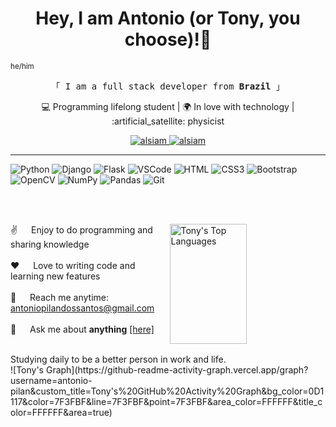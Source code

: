 <h1 align="center"><strong> Hey, I am Antonio (or Tony, you choose)!</strong>👋</h1>
<p fontsize="2"><small>he/him</small></p>
<p align="center"> 
  <samp>
    「 I am a full stack developer from <b>Brazil</b> 」
  </samp>
</p>
<p align="center">
  💻 Programming lifelong student | 🌍 In love with technology | :artificial_satellite:	physicist
</p>
<p align="center">
 <!--<a href="https://alsiam.com" target="blank">
  <img src="https://img.shields.io/badge/Website-DC143C?style=for-the-badge&logo=medium&logoColor=white" alt="alsiam" />
 </a>-->
 <a href="https://www.linkedin.com/in/antonio-pilan97/" target="_blank">
  <img src="https://img.shields.io/badge/LinkedIn-0077B5?style=for-the-badge&logo=linkedin&logoColor=white" alt="alsiam"/>
 </a>
 <a href="https://www.instagram.com/antoniopilan/" target="_blank">
  <img src="https://img.shields.io/badge/Instagram-fe4164?style=for-the-badge&logo=instagram&logoColor=white" alt="alsiam" />
 </a> 
</p>
<hr>
  
![Python](https://img.shields.io/badge/python-3670A0?style=for-the-badge&logo=python&logoColor=ffdd54)
![Django](https://img.shields.io/badge/django-%23092E20.svg?style=for-the-badge&logo=django&logoColor=white)
![Flask](https://img.shields.io/badge/flask-%23000.svg?style=for-the-badge&logo=flask&logoColor=white)
![VSCode](https://img.shields.io/badge/Visual_Studio-0078d7?style=for-the-badge&logo=visual%20studio&logoColor=white)
![HTML](https://img.shields.io/badge/HTML5-E34F26?style=for-the-badge&logo=html5&logoColor=white)
![CSS3](https://img.shields.io/badge/CSS3-1572B6?style=for-the-badge&logo=css3&logoColor=white)
![Bootstrap](https://img.shields.io/badge/Bootstrap-563D7C?style=for-the-badge&logo=bootstrap&logoColor=white)
![OpenCV](https://img.shields.io/badge/opencv-%23white.svg?style=for-the-badge&logo=opencv&logoColor=white)
![NumPy](https://img.shields.io/badge/numpy-%23013243.svg?style=for-the-badge&logo=numpy&logoColor=white)
![Pandas](https://img.shields.io/badge/pandas-%23150458.svg?style=for-the-badge&logo=pandas&logoColor=white)
![Git](https://img.shields.io/badge/git-%23F05033.svg?style=for-the-badge&logo=git&logoColor=white)


<br><br>
<p>
   <a href="https://github.com/antonio-pilan"><img align="right" alt="Tony's Top Languages" src="https://denvercoder1-github-readme-stats.vercel.app/api/top-langs/?username=antonio-pilan&langs_count=8&layout=compact&theme=react&border_color=7F3FBF&bg_color=0D1117&title_color=F85D7F&icon_color=F8D866" height="192px" width="49.5%"/></a>
    
  ✌️ &emsp; Enjoy to do programming and sharing knowledge <br/><br/>
  ❤️ &emsp; Love to writing code and learning new features<br/><br/>
  📧 &emsp; Reach me anytime: antoniopilandossantos@gmail.com<br/><br/>
  💬 &emsp; Ask me about <strong>anything</strong> <a href="https://wa.me/5516991870000">[here]</a>
</p>
<br>
Studying daily to be a better person in work and life.
<br>
 ![Tony's Graph](https://github-readme-activity-graph.vercel.app/graph?username=antonio-pilan&custom_title=Tony's%20GitHub%20Activity%20Graph&bg_color=0D1117&color=7F3FBF&line=7F3FBF&point=7F3FBF&area_color=FFFFFF&title_color=FFFFFF&area=true)

 
<!--
**antonio-pilan/antonio-pilan** is a ✨ _special_ ✨ repository because its `README.md` (this file) appears on your GitHub profile.

Here are some ideas to get you started:

- 🔭 I’m currently working on ...
- 🌱 I’m currently learning ...
- 👯 I’m looking to collaborate on ...
- 🤔 I’m looking for help with ...
- 💬 Ask me about ...
- 📫 How to reach me: ...
- 😄 Pronouns: ...
- ⚡ Fun fact: ...
-->
